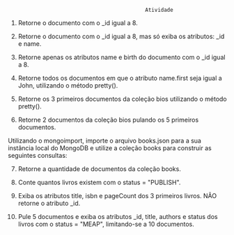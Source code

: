                                                 Atividade


1. Retorne o documento com o _id igual a 8.

2. Retorne o documento com o _id igual a 8, mas só exiba os atributos: _id e name.

3. Retorne apenas os atributos name e birth do documento com o _id igual a 8.

4. Retorne todos os documentos em que o atributo name.first seja igual a John, utilizando o método pretty().

5. Retorne os 3 primeiros documentos da coleção bios utilizando o método pretty().

6. Retorne 2 documentos da coleção bios pulando os 5 primeiros documentos.

Utilizando o mongoimport, importe o arquivo books.json para a sua instância local do MongoDB e utilize a coleção books para construir as seguintes consultas:

7. Retorne a quantidade de documentos da coleção books.

8. Conte quantos livros existem com o status = "PUBLISH".

9. Exiba os atributos title, isbn e pageCount dos 3 primeiros livros. NÃO retorne o atributo _id.

10. Pule 5 documentos e exiba os atributos _id, title, authors e status dos livros com o status = "MEAP", limitando-se a 10 documentos.